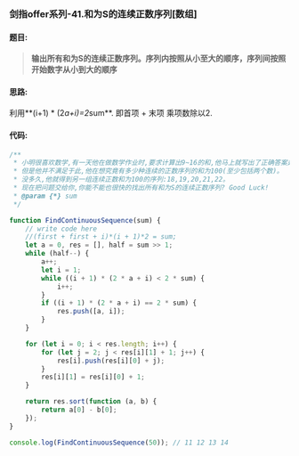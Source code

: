 ### 剑指offer系列-41.和为S的连续正数序列[数组]

#### 题目:
>**输出所有和为S的连续正数序列。序列内按照从小至大的顺序，序列间按照开始数字从小到大的顺序**

#### 思路:
利用**(i+1) * (2*a+i)=2*sum**. 即首项 + 末项 乘项数除以2.

#### 代码:
```javascript
/**
 * 小明很喜欢数学,有一天他在做数学作业时,要求计算出9~16的和,他马上就写出了正确答案是100。
 * 但是他并不满足于此,他在想究竟有多少种连续的正数序列的和为100(至少包括两个数)。
 * 没多久,他就得到另一组连续正数和为100的序列:18,19,20,21,22。
 * 现在把问题交给你,你能不能也很快的找出所有和为S的连续正数序列? Good Luck!
 * @param {*} sum 
 */

function FindContinuousSequence(sum) {
    // write code here
    //(first + first + i)*(i + 1)*2 = sum;
    let a = 0, res = [], half = sum >> 1;
    while (half--) {
        a++;
        let i = 1;
        while ((i + 1) * (2 * a + i) < 2 * sum) {
            i++;
        }
        if ((i + 1) * (2 * a + i) == 2 * sum) {
            res.push([a, i]);
        }
    }

    for (let i = 0; i < res.length; i++) {
        for (let j = 2; j < res[i][1] + 1; j++) {
            res[i].push(res[i][0] + j);
        }
        res[i][1] = res[i][0] + 1;
    }

    return res.sort(function (a, b) {
        return a[0] - b[0];
    });
}

console.log(FindContinuousSequence(50)); // 11 12 13 14
```

